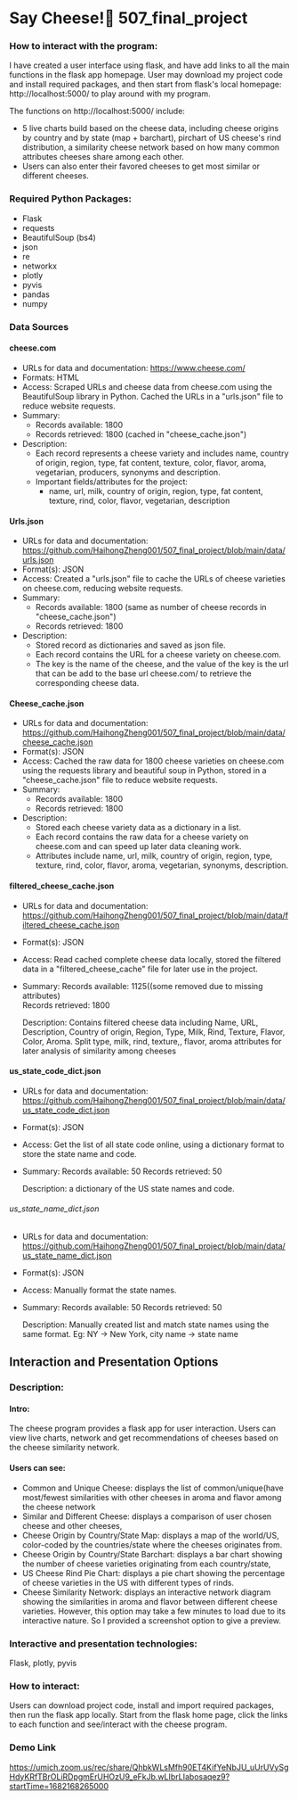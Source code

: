 # Say Cheese!🫡 507_final_project

### How to interact with the program:

I have created a user interface using flask, and have add links to all the main functions in the flask app homepage. User may download my project code and install required packages, and then start from flask's local homepage: http://localhost:5000/ to play around with my program.

The functions on http://localhost:5000/ include:
- 5 live charts build based on the cheese data, including cheese origins by country and by state (map + barchart), pirchart of US cheese's rind distribution, a similarity cheese network based on how many common attributes cheeses share among each other.
- Users can also enter their favored cheeses to get most similar or different cheeses.

### Required Python Packages:
- Flask
- requests
- BeautifulSoup (bs4)
- json
- re
- networkx
- plotly
- pyvis
- pandas
- numpy

### Data Sources
#### cheese.com
- URLs for data and documentation: https://www.cheese.com/ 
- Formats: HTML
- Access: Scraped URLs and cheese data from cheese.com using the BeautifulSoup library in Python. Cached the URLs in a "urls.json" file to reduce website requests.
- Summary:
  - Records available: 1800
  - Records retrieved: 1800 (cached in "cheese_cache.json")
- Description:
  - Each record represents a cheese variety and includes name, country of origin, region, type, fat content, texture, color, flavor, aroma, vegetarian, producers, synonyms and description.
  - Important fields/attributes for the project: 
    - name, url, milk, country of origin, region, type, fat content, texture, rind, color, flavor, vegetarian, description

#### Urls.json
- URLs for data and documentation: https://github.com/HaihongZheng001/507_final_project/blob/main/data/urls.json
- Format(s): JSON
- Access: Created a "urls.json" file to cache the URLs of cheese varieties on cheese.com, reducing website requests.
- Summary:
  - Records available: 1800 (same as number of cheese records in "cheese_cache.json")
  - Records retrieved: 1800
- Description:
  - Stored record as dictionaries and saved as json file.
  - Each record contains the URL for a cheese variety on cheese.com.
  - The key is the name of the cheese, and the value of the key is the url that can be add to the base url cheese.com/ to retrieve the corresponding cheese data.

#### Cheese_cache.json
- URLs for data and documentation: https://github.com/HaihongZheng001/507_final_project/blob/main/data/cheese_cache.json
- Format(s): JSON
- Access: Cached the raw data for 1800 cheese varieties on cheese.com using the requests library and beautiful soup in Python, stored in a "cheese_cache.json" file to reduce website requests.
- Summary:
  - Records available: 1800
  - Records retrieved: 1800
- Description:
  - Stored each cheese variety data as a dictionary in a list.
  - Each record contains the raw data for a cheese variety on cheese.com and can speed up later data cleaning work.
  - Attributes include name, url, milk, country of origin, region, type, texture, rind, color, flavor, aroma, vegetarian, synonyms, description.

#### filtered_cheese_cache.json

- URLs for data and documentation: https://github.com/HaihongZheng001/507_final_project/blob/main/data/filtered_cheese_cache.json
- Format(s): JSON
- Access: Read cached complete cheese data locally, stored the filtered data in a "filtered_cheese_cache" file for later use in the project.
- Summary:
    Records available: 1125((some removed due to missing attributes)     
    Records retrieved: 1800

    Description:
    Contains filtered cheese data including Name, URL, Description, Country of origin, Region, Type, Milk, Rind, Texture, Flavor, Color, Aroma.
    Split type, milk, rind, texture,, flavor, aroma attributes for later analysis of similarity among cheeses

#### us_state_code_dict.json

- URLs for data and documentation: https://github.com/HaihongZheng001/507_final_project/blob/main/data/us_state_code_dict.json
- Format(s): JSON
- Access: Get the list of all state code online, using a dictionary format to store the state name and code.
- Summary:
    Records available: 50
    Records retrieved: 50

    Description: a dictionary of the US state names and code.

###### us_state_name_dict.json

- URLs for data and documentation: https://github.com/HaihongZheng001/507_final_project/blob/main/data/us_state_name_dict.json
- Format(s): JSON
- Access: Manually format the state names.
- Summary:
    Records available: 50
    Records retrieved: 50

    Description: Manually created list and match state names using the same format. Eg: NY -> New York, city name -> state name

## Interaction and Presentation Options 

### Description:

#### Intro: 
The cheese program provides a flask app for user interaction. Users can view live charts, network and get recommendations of cheeses based on the cheese similarity network.

#### Users can see:
- Common and Unique Cheese: displays the list of common/unique(have most/fewest similarities with other cheeses in aroma and flavor among the cheese network
- Similar and Different Cheese: displays a comparison of user chosen cheese and other cheeses, 
- Cheese Origin by Country/State Map: displays a map of the world/US, color-coded by the countries/state where the cheeses originates from.
- Cheese Origin by Country/State Barchart: displays a bar chart showing the number of cheese varieties originating from each country/state, 
- US Cheese Rind Pie Chart: displays a pie chart showing the percentage of cheese varieties in the US with different types of rinds.
- Cheese Similarity Network: displays an interactive network diagram showing the similarities in aroma and flavor between different cheese varieties. However, this option may take a few minutes to load due to its interactive nature. So I provided a screenshot option to give a preview.

### Interactive and presentation technologies:
Flask, plotly, pyvis

### How to interact:
Users can download project code, install and import required packages, then run the flask app locally. Start from the flask home page, click the links to each function and see/interact with the cheese program.

### Demo Link
https://umich.zoom.us/rec/share/QhbkWLsMfh90ET4KifYeNbJU_uUrUVySgHdyKRfTBrOLiRDpgmErUHOzU9_eFkJb.wLIbrLIabosaqez9?startTime=1682168265000

